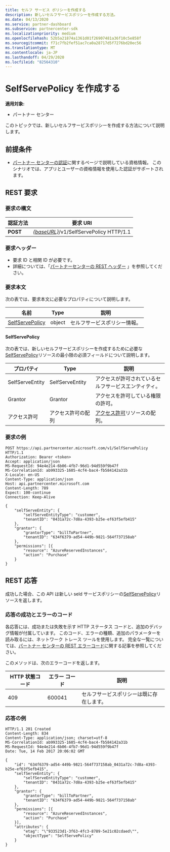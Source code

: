 ```yaml
---
title: セルフ サービス ポリシーを作成する
description: 新しいセルフサービスポリシーを作成する方法。
ms.date: 04/13/2020
ms.service: partner-dashboard
ms.subservice: partnercenter-sdk
ms.localizationpriority: medium
ms.openlocfilehash: 52b5a21874a1361d01f26907481a36f10c5e858f
ms.sourcegitcommit: f71c7fb2fef51ac7ca0a28717d5f7276bd20ec56
ms.translationtype: MT
ms.contentlocale: ja-JP
ms.lasthandoff: 04/29/2020
ms.locfileid: "82564310"
---
```

# <a name="create-a-selfservepolicy"></a>SelfServePolicy を作成する

**適用対象:**

- パートナー センター

このトピックでは、新しいセルフサービスポリシーを作成する方法について説明します。

## <a name="prerequisites"></a>前提条件

- [パートナー センターの認証](partner-center-authentication.md)に関するページで説明している資格情報。 このシナリオでは、アプリとユーザーの資格情報を使用した認証がサポートされます。

## <a name="rest-request"></a>REST 要求

### <a name="request-syntax"></a>要求の構文

| 認証方法   | 要求 URI                                                       |
|----------|-------------------------------------------------------------------|
| **POST** | [*{baseURL}*](partner-center-rest-urls.md)/v1/SelfServePolicy HTTP/1.1 |

### <a name="request-headers"></a>要求ヘッダー

- 要求 ID と相関 ID が必要です。
- 詳細については、「[パートナーセンターの REST ヘッダー](headers.md) 」を参照してください。

### <a name="request-body"></a>要求本文

次の表では、要求本文に必要なプロパティについて説明します。

| 名前                              | Type   | 説明                                 |
|------------------------------------------------------------------|--------|---------------------------------------------|
| [SelfServePolicy](self-serve-policy-resources.md#selfservepolicy)| object | セルフサービスポリシー情報。 |

#### <a name="selfservepolicy"></a>SelfServePolicy

次の表では、新しいセルフサービスポリシーを作成するために必要な[SelfServePolicy](self-serve-policy-resources.md#selfservepolicy)リソースの最小限の必須フィールドについて説明します。

| プロパティ              | Type             | 説明                                                                                            |
|-----------------------|------------------|--------------------------------------------------------------------------------------------------------|
| SelfServeEntity       | SelfServeEntity  | アクセスが許可されているセルフサービスエンティティ。                                                     |
| Grantor               | Grantor          | アクセスを許可している権限の許可。                                                                    |
| アクセス許可           | アクセス許可の配列| [アクセス許可](self-serve-policy-resources.md#permission)リソースの配列。                                                                     |


### <a name="request-example"></a>要求の例

```http
POST https://api.partnercenter.microsoft.com/v1/SelfServePolicy HTTP/1.1
Authorization: Bearer <token>
Accept: application/json
MS-RequestId: 94e4e214-6b06-4fb7-96d1-94d559f9b47f
MS-CorrelationId: ab993325-1605-4cf4-bac4-fb584142a31b
X-Locale: en-US
Content-Type: application/json
Host: api.partnercenter.microsoft.com
Content-Length: 789
Expect: 100-continue
Connection: Keep-Alive

{
    "selfServeEntity": {
        "selfServeEntityType": "customer",
        "tenantID": "0431a72c-7d8a-4393-b25e-ef63f5efb415"
    },
    "grantor": {
        "grantorType": "billToPartner",
        "tenantID": "634f6379-ad54-449b-9821-564f737158ab"
    },
    "permissions": [{
        "resource": "AzureReservedInstances",
        "action": "Purchase"
    }
}
```

## <a name="rest-response"></a>REST 応答

成功した場合、この API は新しい seld サービスポリシーの[SelfServePolicy](self-serve-policy-resources.md#selfservepolicy)リソースを返します。

### <a name="response-success-and-error-codes"></a>応答の成功とエラーのコード

各応答には、成功または失敗を示す HTTP ステータス コードと、追加のデバッグ情報が付属しています。 このコード、エラーの種類、追加のパラメーターを読み取るには、ネットワーク トレース ツールを使用します。 完全な一覧については、[パートナー センターの REST エラーコード](error-codes.md)に関する記事を参照してください。

このメソッドは、次のエラーコードを返します。

| HTTP 状態コード     | エラー コード   | 説明                                                                |
|----------------------|--------------|----------------------------------------------------------------------------|
| 409                  | 600041       | セルフサービスポリシーは既に存在します。                                                     |


### <a name="response-example"></a>応答の例

```http
HTTP/1.1 201 Created
Content-Length: 834
Content-Type: application/json; charset=utf-8
MS-CorrelationId: ab993325-1605-4cf4-bac4-fb584142a31b
MS-RequestId: 94e4e214-6b06-4fb7-96d1-94d559f9b47f
Date: Tue, 14 Feb 2017 20:06:02 GMT

{
    "id": "634f6379-ad54-449b-9821-564f737158ab_0431a72c-7d8a-4393-b25e-ef63f5efb415",
    "selfServeEntity": {
        "selfServeEntityType": "customer",
        "tenantID": "0431a72c-7d8a-4393-b25e-ef63f5efb415"
    },
    "grantor": {
        "grantorType": "billToPartner",
        "tenantID": "634f6379-ad54-449b-9821-564f737158ab"
    },
    "permissions": [{
        "resource": "AzureReservedInstances",
        "action": "Purchase"
    }],
    "attributes": {
        "etag": "\"933523d1-3f63-4fc3-8789-5e21c02cdaed\"",
        "objectType": "SelfServePolicy"
    }
}
```
